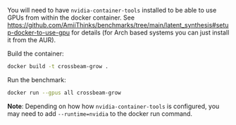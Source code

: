 You will need to have `nvidia-container-tools` installed to be able to use GPUs from within the docker container. See https://github.com/AmiiThinks/benchmarks/tree/main/latent_synthesis#setup-docker-to-use-gpu for details (for Arch based systems you can just install it from the AUR).

Build the container:
```bash
docker build -t crossbeam-grow .
```

Run the benchmark:
```bash
docker run --gpus all crossbeam-grow
```

**Note**: Depending on how how `nvidia-container-tools` is configured, you may need to add
`--runtime=nvidia` to the docker run command.
